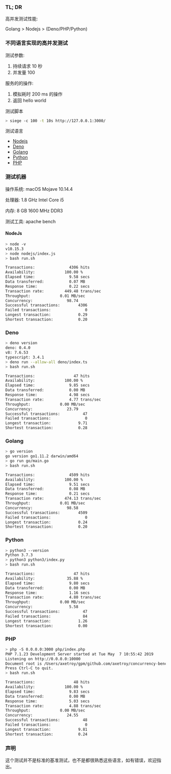 ### TL; DR

高并发测试性能:

Golang > Nodejs > (Deno/PHP/Python)

### 不同语言实现的高并发测试

测试参数:

1. 持续请求 10 秒
2. 并发量 100

服务的的操作:

1. 模拟耗时 200 ms 的操作
2. 返回 hello world

测试脚本
```bash
> siege -c 100 -t 10s http://127.0.0.1:3000/
```

测试语言

- [Nodejs](#nodejs)
- [Deno](#deno)
- [Golang](#golang)
- [Python](#python)
- [PHP](#php)

### 测试机器

操作系统: macOS Mojave 10.14.4

处理器: 1.8 GHz Intel Core i5

内存: 8 GB 1600 MHz DDR3

测试工具: apache bench

#### NodeJs

```bash
> node -v
v10.15.3
> node nodejs/index.js
> bash run.sh

Transactions:		        4306 hits
Availability:		      100.00 %
Elapsed time:		        9.58 secs
Data transferred:	        0.07 MB
Response time:		        0.22 secs
Transaction rate:	      449.48 trans/sec
Throughput:		        0.01 MB/sec
Concurrency:		       98.74
Successful transactions:        4306
Failed transactions:	           0
Longest transaction:	        0.29
Shortest transaction:	        0.20
```

### Deno

```bash
> deno version
deno: 0.4.0
v8: 7.6.53
typescript: 3.4.1
> deno run --allow-all deno/index.ts
> bash run.sh

Transactions:		          47 hits
Availability:		      100.00 %
Elapsed time:		        9.85 secs
Data transferred:	        0.00 MB
Response time:		        4.98 secs
Transaction rate:	        4.77 trans/sec
Throughput:		        0.00 MB/sec
Concurrency:		       23.79
Successful transactions:          47
Failed transactions:	           0
Longest transaction:	        9.71
Shortest transaction:	        0.28
```

### Golang

```bash
> go version
go version go1.11.2 darwin/amd64
> go run go/main.go
> bash run.sh

Transactions:		        4509 hits
Availability:		      100.00 %
Elapsed time:		        9.51 secs
Data transferred:	        0.08 MB
Response time:		        0.21 secs
Transaction rate:	      474.13 trans/sec
Throughput:		        0.01 MB/sec
Concurrency:		       98.58
Successful transactions:        4509
Failed transactions:	           0
Longest transaction:	        0.24
Shortest transaction:	        0.20
```

### Python

```bash
> python3 --version
Python 3.7.3
> python3 python3/index.py
> bash run.sh

Transactions:		          47 hits
Availability:		       35.88 %
Elapsed time:		        9.80 secs
Data transferred:	        0.00 MB
Response time:		        1.16 secs
Transaction rate:	        4.80 trans/sec
Throughput:		        0.00 MB/sec
Concurrency:		        5.58
Successful transactions:          47
Failed transactions:	          84
Longest transaction:	        1.26
Shortest transaction:	        0.00
```

### PHP

```bash
> php -S 0.0.0.0:3000 php/index.php
PHP 7.1.23 Development Server started at Tue May  7 10:55:42 2019
Listening on http://0.0.0.0:10000
Document root is /Users/axetroy/gpm/github.com/axetroy/concurrency-benchmarks
Press Ctrl-C to quit.
> bash run.sh

Transactions:		          48 hits
Availability:		      100.00 %
Elapsed time:		        9.83 secs
Data transferred:	        0.00 MB
Response time:		        5.03 secs
Transaction rate:	        4.88 trans/sec
Throughput:		        0.00 MB/sec
Concurrency:		       24.55
Successful transactions:          48
Failed transactions:	           0
Longest transaction:	        9.81
Shortest transaction:	        0.24
```

### 声明

这个测试并不是标准的基准测试，也不是都很熟悉这些语言，如有错误，欢迎指出。